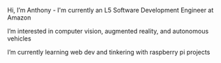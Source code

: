 Hi, I’m Anthony - I'm currently an L5 Software Development Engineer at Amazon

I’m interested in computer vision, augmented reality, and autonomous vehicles

I’m currently learning web dev and tinkering with raspberry pi projects
<!---
Antwohlf/Antwohlf is a ✨ special ✨ repository because its `README.md` (this file) appears on your GitHub profile.
You can click the Preview link to take a look at your changes.
--->
